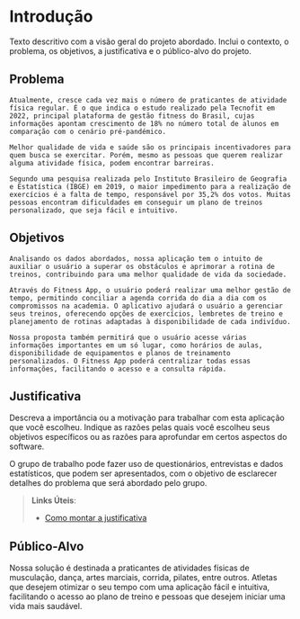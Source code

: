 # Introdução

Texto descritivo com a visão geral do projeto abordado. Inclui o contexto, o problema, os objetivos, a justificativa e o público-alvo do projeto.

## Problema

	Atualmente, cresce cada vez mais o número de praticantes de atividade física regular. É o que indica o estudo realizado pela Tecnofit em 2022, principal plataforma de gestão fitness do Brasil, cujas informações apontam crescimento de 18% no número total de alunos em comparação com o cenário pré-pandémico.

	Melhor qualidade de vida e saúde são os principais incentivadores para quem busca se exercitar. Porém, mesmo as pessoas que querem realizar alguma atividade física, podem encontrar barreiras.

	Segundo uma pesquisa realizada pelo Instituto Brasileiro de Geografia e Estatística (IBGE) em 2019, o maior impedimento para a realização de exercícios é a falta de tempo, responsável por 35,2% dos votos. Muitas pessoas encontram dificuldades em conseguir um plano de treinos personalizado, que seja fácil e intuitivo. 


## Objetivos

	Analisando os dados abordados, nossa aplicação tem o intuito de auxiliar o usuário a superar os obstáculos e aprimorar a rotina de treinos, contribuindo para uma melhor qualidade de vida da sociedade. 

	Através do Fitness App, o usuário poderá realizar uma melhor gestão de tempo, permitindo conciliar a agenda corrida do dia a dia com os compromissos na academia. O aplicativo ajudará o usuário a gerenciar seus treinos, oferecendo opções de exercícios, lembretes de treino e planejamento de rotinas adaptadas à disponibilidade de cada indivíduo.

	Nossa proposta também permitirá que o usuário acesse várias informações importantes em um só lugar, como horários de aulas, disponibilidade de equipamentos e planos de treinamento personalizados. O Fitness App poderá centralizar todas essas informações, facilitando o acesso e a consulta rápida.


## Justificativa

Descreva a importância ou a motivação para trabalhar com esta aplicação que você escolheu. Indique as razões pelas quais você escolheu seus objetivos específicos ou as razões para aprofundar em certos aspectos do software.

O grupo de trabalho pode fazer uso de questionários, entrevistas e dados estatísticos, que podem ser apresentados, com o objetivo de esclarecer detalhes do problema que será abordado pelo grupo.

> **Links Úteis**:
> - [Como montar a justificativa](https://guiadamonografia.com.br/como-montar-justificativa-do-tcc/)

## Público-Alvo

Nossa solução é destinada a praticantes de atividades físicas de musculação, dança, artes marciais, corrida, pilates, entre outros. Atletas que desejem otimizar o seu tempo com uma aplicação fácil e intuitiva, facilitando o acesso ao plano de treino e pessoas que desejem iniciar uma vida mais saudável. 
